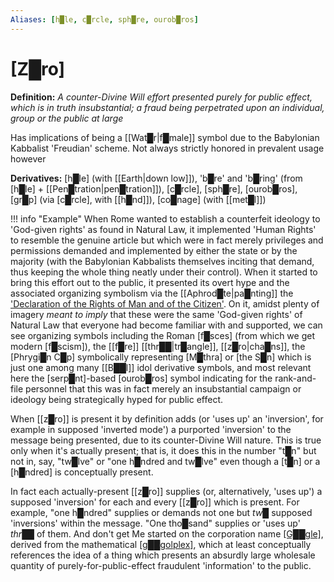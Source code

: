 ```yaml
---
Aliases: [h█le, c█rcle, sph█re, ourob█ros]
---
```

# **[Z█ro]**

**Definition:** *A counter-Divine Will effort presented purely for public effect, which is in truth insubstantial; a fraud being perpetrated upon an individual, group or the public at large*

Has implications of being a [[Wat█r|f█male]] symbol due to the Babylonian Kabbalist 'Freudian' scheme.  Not always strictly honored in prevalent usage however

**Derivatives:** [h█le] (with [[Earth|down low]]), 'b█re' and 'b█ring' (from [h█le] + [[Pen█tration|pen█tration]]), [c█rcle], [sph█re], [ourob█ros], [gr█p] (via [c█rcle], with [[h█nd]]), [co█nage] (with [[met█l]])

!!! info "Example"
    When Rome wanted to establish a counterfeit ideology to 'God-given rights' as found in Natural Law, it implemented 'Human Rights' to resemble the genuine article but which were in fact merely privileges and permissions demanded and implemented by either the state or by the majority (with the Babylonian Kabbalists themselves inciting that demand, thus keeping the whole thing neatly under their control).  When it started to bring this effort out to the public, it presented its overt hype and the associated organizing symbolism via the [[Aphrod█te|pa█nting]] the ['Declaration of the Rights of Man and of the Citizen'](https://upload.wikimedia.org/wikipedia/commons/6/6c/Declaration_of_the_Rights_of_Man_and_of_the_Citizen_in_1789.jpg).  On it, amidst plenty of imagery *meant to imply* that these were the same 'God-given rights' of Natural Law that everyone had become familiar with and supported, we can see organizing symbols including the Roman [f█sces] (from which we get modern [f█scism]), the [[f█re]] [[thr██|tr█angle]], [[z█ro|cha█ns]], the [Phrygi█n C█p] symbolically representing [M█thra] or [the S█n] which is just one among many [[B██l]] idol derivative symbols, and most relevant here the [serp█nt]-based [ourob█ros] symbol indicating for the rank-and-file personnel that this was in fact merely an insubstantial campaign or ideology being strategically hyped for public effect.

When [[z█ro]] is present it by definition adds (or 'uses up' an 'inversion', for example in supposed 'inverted mode') a purported 'inversion' to the message being presented, due to its counter-Divine Will nature.  This is true only when it's actually present; that is, it does this in the number "t█n" but not in, say, "tw█lve" or "one h█ndred and tw█lve" even though a [t█n] or a [h█ndred] is conceptually present.

In fact each actually-present [[z█ro]] supplies (or, alternatively, 'uses up') a supposed 'inversion' for each and every [[z█ro]] which is present.  For example, "one h█ndred" supplies or demands not one but *tw█* supposed 'inversions' within the message.  "One tho█sand" supplies or 'uses up' *thr██* of them.  And don't get Me started on the corporation name [\[G██gle\]](https://www.google.com/), derived from the mathematical [\[g██golplex\]](https://en.wikipedia.org/wiki/Googolplex), which at least conceptually references the idea of a thing which presents an absurdly large wholesale quantity of purely-for-public-effect fraudulent 'information' to the public.
